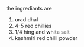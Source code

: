 the ingrediants are 

1. urad dhal
2. 4-5 red chillies
3. 1/4 hing and whita salt
4. kashmiri red chilli powder
